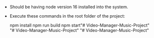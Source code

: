 - Should be having node version 16 installed into the system.

- Execute these commands in the root folder of the project:

    npm install
    npm run build
    npm start"# Video-Manager-Music-Project" 
"# Video-Manager-Music-Project" 
"# Video-Manager-Music-Project" 
